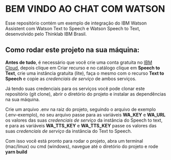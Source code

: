 # BEM VINDO AO CHAT COM WATSON 

Esse repositório contém um exemplo de integração do IBM Watson Assistent com Watson Text to Speech e Watson Speech to Text, desenvolvido pelo Thinklab IBM Brasil. 


## Como rodar este projeto na sua máquina:

**Antes de tudo**, é necessário que você crie uma conta gratuita no [IBM Cloud](https://cloud.ibm.com/login), depois clique em Criar recurso e no catálogo clique em **Speech to Text**, crie uma instância gratuita (lite), faça o mesmo com o recurso **Text to Speech** e copie as *credenciais de serviço* de ambos serviços.

Já tendo suas credenciais para os serviços você pode clonar este repositório (git clone), abrir o diretório do projeto e instalar as dependências na sua máquina.

Crie um arquivo .env na raiz do projeto, seguindo o arquivo de exemplo (.env-exemplo), no seu arquivo passe para as variáveis **WA_KEY** e **WA_URL** os valores das suas *credenciais de serviço* da instância do Speech to text, e para as variáveis **WA_TTS_KEY** e **WA_TTS_KEY** passe os valores das suas *credenciais de serviço* da instância do Text to Speech.

Com isso você está pronto para rodar o projeto, abra um terminal (mac/linux) ou cmd (windows), navegue até o diretório do projeto e rode **yarn build**

